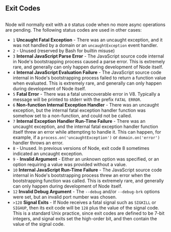 ## Exit Codes

## 

Node will normally exit with a `0` status code when no more async
operations are pending. The following status codes are used in other
cases:

* `1` **Uncaught Fatal Exception** - There was an uncaught exception,
and it was not handled by a domain or an `uncaughtException` event
handler.
* `2` - Unused (reserved by Bash for builtin misuse)
* `3` **Internal JavaScript Parse Error** - The JavaScript source code
internal in Node's bootstrapping process caused a parse error. This
is extremely rare, and generally can only happen during development
of Node itself.
* `4` **Internal JavaScript Evaluation Failure** - The JavaScript
source code internal in Node's bootstrapping process failed to
return a function value when evaluated. This is extremely rare, and
generally can only happen during development of Node itself.
* `5` **Fatal Error** - There was a fatal unrecoverable error in V8\.
Typically a message will be printed to stderr with the prefix `FATAL
ERROR`.
* `6` **Non-function Internal Exception Handler** - There was an
uncaught exception, but the internal fatal exception handler
function was somehow set to a non-function, and could not be called.
* `7` **Internal Exception Handler Run-Time Failure** - There was an
uncaught exception, and the internal fatal exception handler
function itself threw an error while attempting to handle it. This
can happen, for example, if a `process.on('uncaughtException')` or
`domain.on('error')` handler throws an error.
* `8` - Unused. In previous versions of Node, exit code 8 sometimes
indicated an uncaught exception.
* `9` - **Invalid Argument** - Either an unknown option was specified,
or an option requiring a value was provided without a value.
* `10` **Internal JavaScript Run-Time Failure** - The JavaScript
source code internal in Node's bootstrapping process threw an error
when the bootstrapping function was called. This is extremely rare,
and generally can only happen during development of Node itself.
* `12` **Invalid Debug Argument** - The `--debug` and/or `--debug-brk`
options were set, but an invalid port number was chosen.
* `>128` **Signal Exits** - If Node receives a fatal signal such as
`SIGKILL` or `SIGHUP`, then its exit code will be `128` plus the
value of the signal code. This is a standard Unix practice, since
exit codes are defined to be 7-bit integers, and signal exits set
the high-order bit, and then contain the value of the signal code.